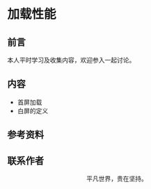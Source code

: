 # 加载性能

## 前言

本人平时学习及收集内容，欢迎参入一起讨论。

## 内容

- 首屏加载
- 白屏的定义

## 参考资料



## 联系作者

<div align="center">
    <p>
        平凡世界，贵在坚持。
    </p>
    <img :src="$withBase('/about/contact.png')" />
</div>